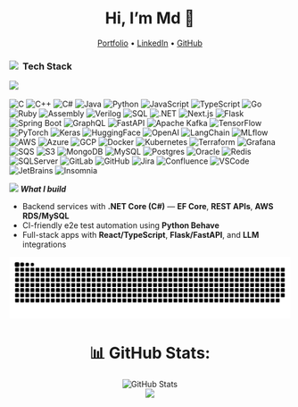<!-- README.md -->
<h1 align="center">Hi, I’m Md 👋</h1>

<p align="center">
  <a href="https://www.mdnafieu.xyz">Portfolio</a> •
  <a href="https://www.linkedin.com/in/alifhossain86/">LinkedIn</a> •
  <a href="https://github.com/coolguy-stack">GitHub</a>
</p>

### <img src="https://media2.giphy.com/media/QssGEmpkyEOhBCb7e1/giphy.gif?cid=ecf05e47a0n3gi1bfqntqmob8g9aid1oyj2wr3ds3mg700bl&rid=giphy.gif" width ="30">&nbsp; Tech Stack
<img src="https://user-images.githubusercontent.com/73097560/115834477-dbab4500-a447-11eb-908a-139a6edaec5c.gif">

![C](https://img.shields.io/badge/c-%2300599C.svg?style=for-the-badge&logo=c&logoColor=white) 
![C++](https://img.shields.io/badge/c++-%2300599C.svg?style=for-the-badge&logo=cplusplus&logoColor=white)
![C#](https://img.shields.io/badge/c%23-%23239120.svg?style=for-the-badge&logo=c-sharp&logoColor=white) 
![Java](https://img.shields.io/badge/java-%23ED8B00.svg?style=for-the-badge&logo=openjdk&logoColor=white) 
![Python](https://img.shields.io/badge/python-3670A0?style=for-the-badge&logo=python&logoColor=ffdd54) 
![JavaScript](https://img.shields.io/badge/javascript-%23323330.svg?style=for-the-badge&logo=javascript&logoColor=%23F7DF1E) 
![TypeScript](https://img.shields.io/badge/typescript-%23007ACC.svg?style=for-the-badge&logo=typescript&logoColor=white)
![Go](https://img.shields.io/badge/go-%2300ADD8.svg?style=for-the-badge&logo=go&logoColor=white)
![Ruby](https://img.shields.io/badge/ruby-%23CC342D.svg?style=for-the-badge&logo=ruby&logoColor=white)
![Assembly](https://img.shields.io/badge/assembly-%23000000.svg?style=for-the-badge&logoColor=white)
![Verilog](https://img.shields.io/badge/verilog-%23007396.svg?style=for-the-badge&logoColor=white)
![SQL](https://img.shields.io/badge/sql-%230074C1.svg?style=for-the-badge&logo=database&logoColor=white)
![.NET](https://img.shields.io/badge/.NET-512BD4?style=for-the-badge&logo=dotnet&logoColor=white)
![Next.js](https://img.shields.io/badge/next.js-000000?style=for-the-badge&logo=nextdotjs&logoColor=white) 
![Flask](https://img.shields.io/badge/flask-%23000.svg?style=for-the-badge&logo=flask&logoColor=white) 
![Spring Boot](https://img.shields.io/badge/springboot-%236DB33F.svg?style=for-the-badge&logo=springboot&logoColor=white) 
![GraphQL](https://img.shields.io/badge/graphql-E10098?style=for-the-badge&logo=graphql&logoColor=white) 
![FastAPI](https://img.shields.io/badge/fastapi-009688?style=for-the-badge&logo=fastapi&logoColor=white)
![Apache Kafka](https://img.shields.io/badge/kafka-231F20?style=for-the-badge&logo=apachekafka&logoColor=white)
![TensorFlow](https://img.shields.io/badge/TensorFlow-%23FF6F00.svg?style=for-the-badge&logo=TensorFlow&logoColor=white) 
![PyTorch](https://img.shields.io/badge/pytorch-%23EE4C2C.svg?style=for-the-badge&logo=pytorch&logoColor=white) 
![Keras](https://img.shields.io/badge/Keras-%23D00000.svg?style=for-the-badge&logo=Keras&logoColor=white) 
![HuggingFace](https://img.shields.io/badge/HuggingFace-%23FFCA00.svg?style=for-the-badge&logo=huggingface&logoColor=black)
![OpenAI](https://img.shields.io/badge/OpenAI-412991?style=for-the-badge&logo=openai&logoColor=white)
![LangChain](https://img.shields.io/badge/LangChain-1D9BF0?style=for-the-badge&logo=chainlink&logoColor=white)
![MLflow](https://img.shields.io/badge/MLflow-0194E2?style=for-the-badge&logo=mlflow&logoColor=white)
![AWS](https://img.shields.io/badge/AWS-%23FF9900.svg?style=for-the-badge&logo=amazon-aws&logoColor=white) 
![Azure](https://img.shields.io/badge/azure-%230072C6.svg?style=for-the-badge&logo=microsoftazure&logoColor=white)
![GCP](https://img.shields.io/badge/GCP-%234285F4.svg?style=for-the-badge&logo=googlecloud&logoColor=white)
![Docker](https://img.shields.io/badge/docker-%232496ED.svg?style=for-the-badge&logo=docker&logoColor=white) 
![Kubernetes](https://img.shields.io/badge/kubernetes-%23326ce5.svg?style=for-the-badge&logo=kubernetes&logoColor=white)
![Terraform](https://img.shields.io/badge/terraform-623CE4?style=for-the-badge&logo=terraform&logoColor=white)
![Grafana](https://img.shields.io/badge/grafana-F46800?style=for-the-badge&logo=grafana&logoColor=white)
![SQS](https://img.shields.io/badge/aws%20sqs-FF4F8B?style=for-the-badge&logo=amazonsqs&logoColor=white)
![S3](https://img.shields.io/badge/aws%20s3-569A31?style=for-the-badge&logo=amazons3&logoColor=white)
![MongoDB](https://img.shields.io/badge/mongodb-%2347A248.svg?style=for-the-badge&logo=mongodb&logoColor=white) 
![MySQL](https://img.shields.io/badge/mysql-%2300f.svg?style=for-the-badge&logo=mysql&logoColor=white) 
![Postgres](https://img.shields.io/badge/postgres-%23316192.svg?style=for-the-badge&logo=postgresql&logoColor=white) 
![Oracle](https://img.shields.io/badge/oracle-%23F00000.svg?style=for-the-badge&logo=oracle&logoColor=white)
![Redis](https://img.shields.io/badge/redis-%23DD0031.svg?style=for-the-badge&logo=redis&logoColor=white)
![SQLServer](https://img.shields.io/badge/sql%20server-CC2927?style=for-the-badge&logo=microsoftsqlserver&logoColor=white)
![GitLab](https://img.shields.io/badge/gitlab-%23FC6D26.svg?style=for-the-badge&logo=gitlab&logoColor=white) 
![GitHub](https://img.shields.io/badge/github-%23121011.svg?style=for-the-badge&logo=github&logoColor=white) 
![Jira](https://img.shields.io/badge/jira-%230A0FFF.svg?style=for-the-badge&logo=jira&logoColor=white) 
![Confluence](https://img.shields.io/badge/confluence-%23172BF4.svg?style=for-the-badge&logo=confluence&logoColor=white)
![VSCode](https://img.shields.io/badge/vscode-007ACC?style=for-the-badge&logo=visualstudiocode&logoColor=white)
![JetBrains](https://img.shields.io/badge/jetbrains-000000.svg?style=for-the-badge&logo=jetbrains&logoColor=white)
![Insomnia](https://img.shields.io/badge/insomnia-4000BF?style=for-the-badge&logo=insomnia&logoColor=white)



<img src = "https://github.com/7oSkaaa/7oSkaaa/blob/main/Images/about_me.gif?raw=true" width = 35>&nbsp;***What I build***
- Backend services with **.NET Core (C#)** — **EF Core**, **REST APIs**, **AWS RDS/MySQL**
- CI-friendly e2e test automation using **Python Behave**
- Full-stack apps with **React/TypeScript**, **Flask/FastAPI**, and **LLM** integrations

</p>
<div align="center">
<picture>
  <source
    media="(prefers-color-scheme: dark)"
    srcset="https://raw.githubusercontent.com/platane/snk/output/github-contribution-grid-snake-dark.svg"
  />
  <source
    media="(prefers-color-scheme: dark)"
    srcset="https://raw.githubusercontent.com/platane/snk/output/github-contribution-grid-snake.svg"
  />
  <img
    alt="github contribution grid snake animation"
    src="https://raw.githubusercontent.com/platane/snk/output/github-contribution-grid-snake.svg"
  />
</picture>

# 📊 GitHub Stats:
![GitHub Stats](https://github-readme-stats.vercel.app/api?username=coolguy-stack&theme=dark&hide_border=false&include_all_commits=false&count_private=false)<br/>
![](https://github-readme-streak-stats.herokuapp.com/?user=coolguy-stack&theme=dark&hide_border=false)<br/>

<!--
Notes:
- animated-contrib.svg is written by .github/workflows/update-animated-contrib.yml
- Script: scripts/animated_contrib.py
- Secret required: GH_TOKEN (PAT with repo read + user read)
-->
